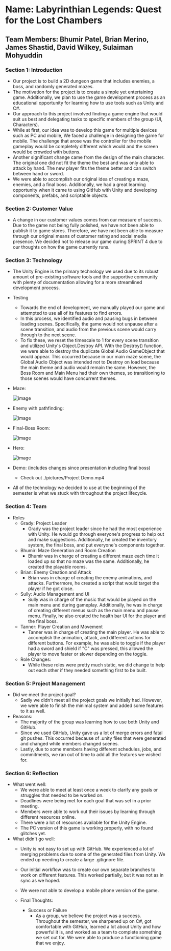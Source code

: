 # Name: Labyrinthian Legends: Quest for the Lost Chambers

## Team Members: Bhumir Patel, Brian Merino, James Shastid, David Wilkey, Sulaiman Mohyuddin

### Section 1: Introduction
* Our project is to build a 2D dungeon game that includes enemies, a boss, and randomly generated mazes.
* The motivation for the project is to create a simple yet entertaining game. Additionally, we plan to use the game development process as an educational opportunity for learning how to use tools such as Unity and C#.
* Our approach to this project involved finding a game engine that would suit us best and delegating tasks to specific members of the group (UI, Characters).
* While at first, our idea was to develop this game for multiple devices such as PC and mobile, We faced a challenge in designing the game for mobile. The challenge that arose was the controller for the mobile gameplay would be completely different which would and the screen would be crowded with buttons.
* Another significant change came from the design of the main character. The original one did not fit the theme the best and was only able to attack by hand. The new player fits the theme better and can switch between hand or sword.
* We were able to accomplish our original idea of creating a maze, enemies, and a final boss. Additionally, we had a great learning opportunity when it came to using GitHub with Unity and developing components, prefabs, and scriptable objects.

### Section 2: Customer Value
* A change in our customer values comes from our measure of success. Due to the game not being fully polished, we have not been able to publish it to game stores. Therefore, we have not been able to measure through our original means of customer rating and social media presence. We decided not to release our game during SPRINT 4 due to our thoughts on how the game currently runs.

### Section 3: Technology
* The Unity Engine is the primary technology we used due to its robust amount of pre-existing software tools and the supportive community with plenty of documentation allowing for a more streamlined development process.
* Testing 
    * Towards the end of development, we manually played our game and attempted to use all of its features to find errors.
    * In this process, we identified audio and pausing bugs in between loading scenes. Specifically, the game would not unpause after a scene transition, and audio from the previous scene would carry through to the next scene.
    * To fix these, we reset the timescale to 1 for every scene transition and utilized Unity's Object.Destroy API. With the Destroy() function, we were able to destroy the duplicate Global Audio GameObject that would appear. This occurred because in our main maze scene, the Global Audio Object was intended not to Destroy on load because the main theme and audio would remain the same. However, the Boss Room and Main Menu had their own themes, so transitioning to those scenes would have concurrent themes.

* Maze:

    ![image](./pictures/Maze.png)

* Enemy with pathfinding:

    ![image](./pictures/Enemy.png)

* Final-Boss Room:

    ![image](./pictures/Boss.png)

* Hero:

    ![image](./pictures/Hero.png)

* Demo: (includes changes since presentation including final boss)
  
    * Check out ./pictures/Project Demo.mp4

* All of the technology we decided to use at the beginning of the semester is what we stuck with throughout the project lifecycle.

### Section 4: Team
* Roles
    * Grady: Project Leader
        * Grady was the project leader since he had the most experience with Unity. He would go through everyone's progress to help out and make suggestions. Additionally, he created the inventory system, the final boss, and put everyone's components together.
    * Bhumir: Maze Generation and Room Creation
        * Bhumir was in charge of creating a different maze each time it loaded up so that no maze was the same. Additionally, he created the playable rooms.
    * Brian: Enemy Creation and Attack
        * Brian was in charge of creating the enemy animations, and attacks. Furthermore, he created a script that would target the player if he got close.
    * Sully: Audio Management and UI
        * Sully was in charge of the music that would be played on the main menu and during gameplay. Additionally, he was in charge of creating different menus such as the main menu and pause menu. Finally, he also created the health bar UI for the player and the final boss.
    * Tanner: Player Creation and Movement
        * Tanner was in charge of creating the main player. He was able to accomplish the animation, attack, and different actions for different buttons. For example, he was able to toggle if the player had a sword and shield if "C" was pressed, this allowed the player to move faster or slower depending on the toggle.
    * Role Changes:
        * While these roles were pretty much static, we did change to help out each other if they needed something first to be built.
     
### Section 5: Project Management
  * Did we meet the project goal?
      * Sadly we didn't meet all the project goals we initially had. However, we were able to finish the minimal system and added some features to it as well.
  * Reasons:
      * The majority of the group was learning how to use both Unity and GitHub.
      * Since we used GitHub, Unity gave us a lot of merge errors and fatal git pushes. This occurred because of .unity files that were generated and changed while members changed scenes.
      * Lastly, due to some members having different schedules, jobs, and commitments, we ran out of time to add all the features we wished for.

### Section 6: Reflection
* What went well:
    * We were able to meet at least once a week to clarify any goals or struggles that needed to be worked on.
    * Deadlines were being met for each goal that was set in a prior meeting.
    * Members were able to work out their issues by learning through different resources online.
    * There were a lot of resources available for the Unity Engine.
    * The PC version of this game is working properly, with no found glitches yet.
* What didn't go well:
    * Unity is not easy to set up with GitHub. We experienced a lot of merging problems due to some of the generated files from Unity. We ended up needing to create a large .gitignore file.
    * Our initial workflow was to create our own separate branches to work on different features. This worked partially, but it was not as in sync as we hoped.
    * We were not able to develop a mobile phone version of the game.

  * Final Thoughts:
      * Success or Failure
          * As a group, we believe the project was a success. Throughout the semester, we sharpened up on C#, got comfortable with GitHub, learned a lot about Unity and how powerful it is, and worked as a team to complete something we set out for. We were able to produce a functioning game that we enjoy.

